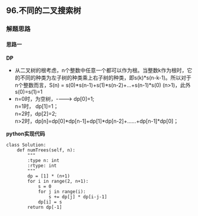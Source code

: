 ## 96.不同的二叉搜索树
### 解题思路
#### 思路一
**DP**
- 从二叉树的根考虑，n个整数中任意一个都可以作为根。当整数k作为根时，它的不同的种类为左子树的种类乘上右子树的种类，即s(k)*s(n-k-1)。所以对于n个整数而言，S(n) = s(0)*s(n-1)+s(1)*s(n-2)+...+s(n-1)*s(0) (n>1)，此外s(0)=s(1)=1
- n=0时，为空树，----> dp[0]=1;  
n=1时， dp[1]=1；  
n=2时，dp[2]=2;  
n>2时，dp[n]=dp[0]*dp[n-1]+dp[1]*dp[n-2]+......+dp[n-1]*dp[0]；

**python实现代码**
```
class Solution:
    def numTrees(self, n):
        """
        :type n: int
        :rtype: int
        """
        dp = [1] * (n+1)
        for i in range(2, n+1):
            s = 0
            for j in range(i):
                s += dp[j] * dp[i-j-1]
            dp[i] = s
        return dp[-1]
        
        

```

